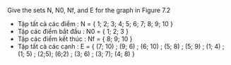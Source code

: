 Give the sets N, N0, Nf, and E for the graph in Figure 7.2

* Tập tất cả các điểm : N = { 1; 2; 3; 4; 5; 6; 7; 8; 9; 10 }
* Tập các điểm bắt đầu : N0 = { 1; 2; 3 }
* Tập các điểm kết thúc : Nf = { 8; 9; 10 }
* Tập tất cả các cạnh : E = { (7; 10) ; (9; 6) ; (6; 10) ; (5; 8) ; (5; 9) ; (1; 4) ; (1; 5) ; (2;5); (6;2) ; (3; 6) ; (3; 7); (4; 8) } 